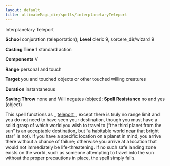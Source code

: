 ```yaml
---
layout: default
title: ultimateMagi_dir/spells/interplanetaryTeleport
---
```

Interplanetary Teleport

**School** conjuration (teleportation); **Level** cleric 9, sorcere_dir/wizard 9

**Casting Time** 1 standard action

**Components** V

**Range** personal and touch

**Target** you and touched objects or other touched willing creatures

**Duration** instantaneous

**Saving Throw** none and Will negates (object); **Spell Resistance** no and yes (object)

This spell functions as _ [teleport](spells/teleport#_teleport)_, except there is truly no range limit and you do not need to have seen your destination, though you must have a solid grasp of which world you wish to travel to (“the third planet from the sun” is an acceptable destination, but “a habitable world near that bright star” is not). If you have a specific location on a planet in mind, you arrive there without a chance of failure; otherwise you arrive at a location that would not immediately be life-threatening. If no such safe landing zone exists on the world, such as someone attempting to travel into the sun without the proper precautions in place, the spell simply fails.

